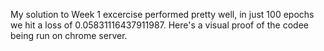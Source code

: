 My solution to Week 1 excercise performed pretty well, in just 100 epochs we hit a loss of 0.05831116437911987. 
Here's a visual proof of the codee being run on chrome server.

